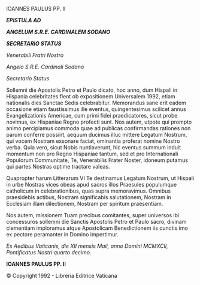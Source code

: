 IOANNES PAULUS PP. II

***EPISTULA AD***

***ANGELUM S.R.E. CARDINALEM SODANO***

***SECRETARIO STATUS***

*Venerabili Fratri Nostro*

*Angelo S.R.E. Cardinali Sodano*

*Secretario Status*

Sollemni die Apostolis Petro et Paulo dicato, hoc anno, dum Hispali in Hispania celebritates fient ob expositionem Universalem 1992, etiam nationalis dies Sanctae Sedis celebrabitur. Memorandus sane erit eadem occasione etiam faustissimus ille eventus, quingentesimus scilicet annus Evangelizationis Americae, cum primi fidei praedicatores, sicut probe novimus, ex Hispaniae Regno profecti sunt. Nos autem, utpote qui prompto animo percipiamus commoda quae ad publicas confirmandas rationes non parum conferre possint, aequum ducimus illuc mittere Legatum Nostrum, qui vocem Nostram exsonare faciat, ominantia proferat nomine Nostro verba. Quia vero, sicut Nobis nuntiaverunt, hic eventus summum induit momentum non pro Regno Hispaniae tantum, sed et pro Internationali Populorum Communitate, Te, Venerabilis Frater Noster, idoneum putamus qui partes Nostras optime tractare valeas.

Quapropter harum Litterarum VI Te destinamus Legatum Nostrum, ut Hispali in urbe Nostras vices obeas apud sacros illos Praesules populumque catholicum in celebrationibus, quas supra memoravimus. Omnibus praesidebis actibus, Nostram significabis salutationem, Nostram in Ecclesiam illam dilectionem, Nostram per spiritum praesentiam.

Nos autem, missionem Tuam precibus comitantes, super universos ibi concessuros sollemni die Sanctis Apostolis Petro et Paulo sacro, divinam clementiam imploramus atque Apostolicam Benedictionem iis cunctis imo ex pectore peramanter in Domino impertimur.

*Ex Aedibus Vaticanis, die XII mensis Maii, anno Domini MCMXCII, Pontificatus Nostri quarto decimo.*

**IOANNES PAULUS PP. II**

© Copyright 1992 - Libreria Editrice Vaticana